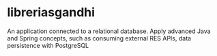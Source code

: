 # libreriasgandhi
An application connected to a relational database. Apply advanced Java and Spring concepts, such as consuming external RES APIs, data persistence with PostgreSQL

